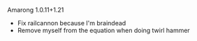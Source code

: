Amarong 1.0.11+1.21
- Fix railcannon because I'm braindead
- Remove myself from the equation when doing twirl hammer